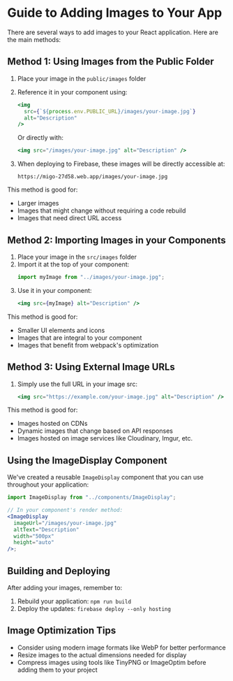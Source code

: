 # Guide to Adding Images to Your App

There are several ways to add images to your React application. Here are the main methods:

## Method 1: Using Images from the Public Folder

1. Place your image in the `public/images` folder
2. Reference it in your component using:

   ```jsx
   <img
     src={`${process.env.PUBLIC_URL}/images/your-image.jpg`}
     alt="Description"
   />
   ```

   Or directly with:

   ```jsx
   <img src="/images/your-image.jpg" alt="Description" />
   ```

3. When deploying to Firebase, these images will be directly accessible at:
   ```
   https://migo-27d58.web.app/images/your-image.jpg
   ```

This method is good for:

- Larger images
- Images that might change without requiring a code rebuild
- Images that need direct URL access

## Method 2: Importing Images in your Components

1. Place your image in the `src/images` folder
2. Import it at the top of your component:
   ```jsx
   import myImage from "../images/your-image.jpg";
   ```
3. Use it in your component:
   ```jsx
   <img src={myImage} alt="Description" />
   ```

This method is good for:

- Smaller UI elements and icons
- Images that are integral to your component
- Images that benefit from webpack's optimization

## Method 3: Using External Image URLs

1. Simply use the full URL in your image src:
   ```jsx
   <img src="https://example.com/your-image.jpg" alt="Description" />
   ```

This method is good for:

- Images hosted on CDNs
- Dynamic images that change based on API responses
- Images hosted on image services like Cloudinary, Imgur, etc.

## Using the ImageDisplay Component

We've created a reusable `ImageDisplay` component that you can use throughout your application:

```jsx
import ImageDisplay from "../components/ImageDisplay";

// In your component's render method:
<ImageDisplay
  imageUrl="/images/your-image.jpg"
  altText="Description"
  width="500px"
  height="auto"
/>;
```

## Building and Deploying

After adding your images, remember to:

1. Rebuild your application: `npm run build`
2. Deploy the updates: `firebase deploy --only hosting`

## Image Optimization Tips

- Consider using modern image formats like WebP for better performance
- Resize images to the actual dimensions needed for display
- Compress images using tools like TinyPNG or ImageOptim before adding them to your project
